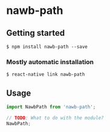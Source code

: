 # nawb-path

## Getting started

`$ npm install nawb-path --save`

### Mostly automatic installation

`$ react-native link nawb-path`

## Usage
```javascript
import NawbPath from 'nawb-path';

// TODO: What to do with the module?
NawbPath;
```
